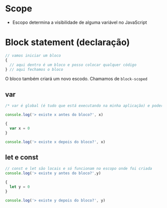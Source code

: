 # Scope

* Escopo determina a visibilidade de alguma variável no JavaScript

# Block statement (declaração)
```js
// vamos iniciar um bloco
{
  // aqui dentro é um bloco e posso colocar qualquer código
} // aqui fechamos o bloco
```

O bloco também criará um novo escodo. Chamamos de `block-scoped`




## var
```js
/* var é global (é tudo que está executando na minha aplicação) e poderá funcionar fora de um escopo de bloco e também é local (é somente o que existe dentro de um escopo) */

console.log('> existe x antes do bloco?', x)

{
  var x = 0
}

console.log('> existe x depois do bloco?', x)
```




## let e const
```js
// const e let são locais e só funcionam no escopo onde foi criada
console.log('> existe y antes do bloco?',y)

{
  let y = 0
}

console.log('> existe y depois do bloco?', y)
```

